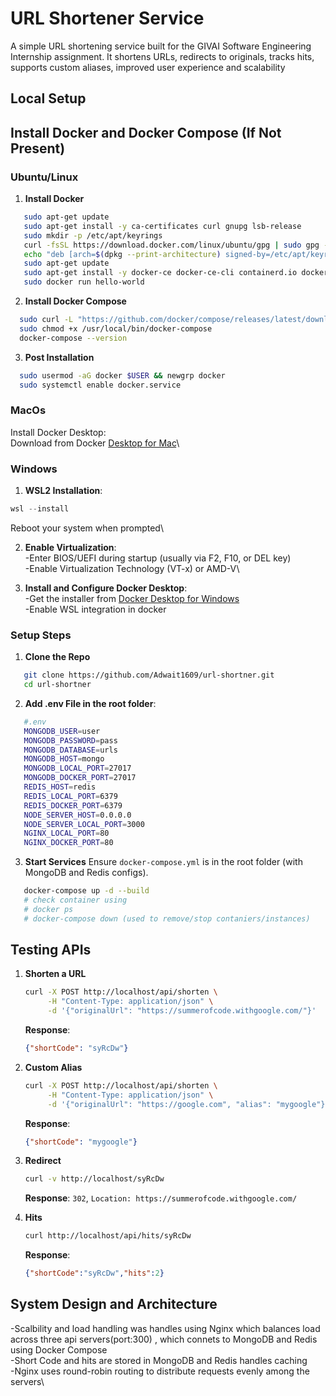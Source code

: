 
# URL Shortener Service

A simple URL shortening service built for the GIVAI Software Engineering Internship assignment. It shortens URLs, redirects to originals, tracks hits, supports custom aliases, improved user experience and scalability

## Local Setup

## Install Docker and Docker Compose (If Not Present)
### Ubuntu/Linux

1. **Install Docker**
```bash
   sudo apt-get update
   sudo apt-get install -y ca-certificates curl gnupg lsb-release
   sudo mkdir -p /etc/apt/keyrings
   curl -fsSL https://download.docker.com/linux/ubuntu/gpg | sudo gpg --dearmor -o /etc/apt/keyrings/docker.gpg
   echo "deb [arch=$(dpkg --print-architecture) signed-by=/etc/apt/keyrings/docker.gpg] https://download.docker.com/linux/ubuntu $(lsb_release -cs) stable" | sudo tee /etc/apt/sources.list.d/docker.list > /dev/null
   sudo apt-get update
   sudo apt-get install -y docker-ce docker-ce-cli containerd.io docker-compose-plugin
   sudo docker run hello-world
```
2. **Install Docker Compose**
```bash
  sudo curl -L "https://github.com/docker/compose/releases/latest/download/docker-compose-$(uname -s)-$(uname -m)" -o /usr/local/bin/docker-compose
  sudo chmod +x /usr/local/bin/docker-compose
  docker-compose --version
```
3. **Post Installation**
```bash
  sudo usermod -aG docker $USER && newgrp docker
  sudo systemctl enable docker.service
```
### MacOs

Install Docker Desktop:\
Download from Docker [Desktop for Mac](https://www.docker.com/products/docker-desktop/)\

### Windows

1. **WSL2 Installation**:
````powershell
wsl --install
````
Reboot your system when prompted\

2. **Enable Virtualization**:\
-Enter BIOS/UEFI during startup (usually via F2, F10, or DEL key)\
-Enable Virtualization Technology (VT-x) or AMD-V\

3. **Install and Configure Docker Desktop**:\
-Get the installer from [Docker Desktop for Windows](https://docs.docker.com/desktop/setup/install/windows-install/)\
-Enable WSL integration in docker

### Setup Steps
1. **Clone the Repo**
```bash
   git clone https://github.com/Adwait1609/url-shortner.git
   cd url-shortner
```
2. **Add .env File in the root folder**:
```bash
   #.env
   MONGODB_USER=user
   MONGODB_PASSWORD=pass
   MONGODB_DATABASE=urls
   MONGODB_HOST=mongo
   MONGODB_LOCAL_PORT=27017
   MONGODB_DOCKER_PORT=27017
   REDIS_HOST=redis
   REDIS_LOCAL_PORT=6379
   REDIS_DOCKER_PORT=6379
   NODE_SERVER_HOST=0.0.0.0
   NODE_SERVER_LOCAL_PORT=3000
   NGINX_LOCAL_PORT=80
   NGINX_DOCKER_PORT=80
```
3. **Start Services**
Ensure `docker-compose.yml` is in the root folder (with MongoDB and Redis configs).
```bash
   docker-compose up -d --build
   # check container using 
   # docker ps
   # docker-compose down (used to remove/stop contaniers/instances)
```

## Testing APIs

1. **Shorten a URL**
   ```bash
   curl -X POST http://localhost/api/shorten \
        -H "Content-Type: application/json" \
        -d '{"originalUrl": "https://summerofcode.withgoogle.com/"}'
   ```
   **Response**:
   ```json
   {"shortCode": "syRcDw"}
   ```

2. **Custom Alias**
   ```bash
   curl -X POST http://localhost/api/shorten \
        -H "Content-Type: application/json" \
        -d '{"originalUrl": "https://google.com", "alias": "mygoogle"}'
   ```
   **Response**:
   ```json
   {"shortCode": "mygoogle"}
   ```

3. **Redirect**
   ```bash
   curl -v http://localhost/syRcDw
   ```
   **Response**: `302`, `Location: https://summerofcode.withgoogle.com/`
4. **Hits**
   ```bash
   curl http://localhost/api/hits/syRcDw
   ```
   **Response**:
   ```json
   {"shortCode":"syRcDw","hits":2}
   ```
## System Design and Architecture
-Scalbility and load handling was handles using Nginx which balances load across three api servers(port:300) , which connets to MongoDB and Redis using Docker Compose\
-Short Code and hits are stored in MongoDB and Redis handles caching\
-Nginx uses round-robin routing to distribute requests evenly among the servers\
   
